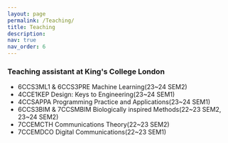 ```yaml
---
layout: page
permalink: /Teaching/
title: Teaching
description: 
nav: true
nav_order: 6
---
```


### Teaching assistant at King's College London
- 6CCS3ML1 & 6CCS3PRE Machine Learning(23~24 SEM2)
- 4CCE1KEP Design: Keys to Engineering(23~24 SEM1)
- 4CCSAPPA Programming Practice and Applications(23~24 SEM1)
- 6CCS3BIM & 7CCSMBIM Biologically inspired Methods(22~23 SEM2, 23~24 SEM2)
- 7CCEMCTH Communications Theory(22~23 SEM2)
- 7CCEMDCO Digital Communications(22~23 SEM1)


